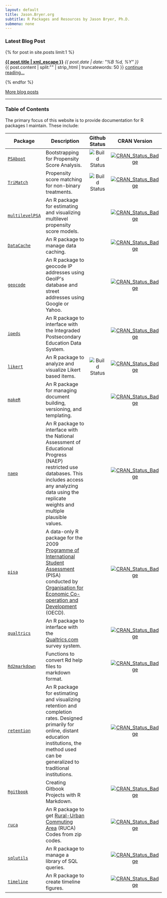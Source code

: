 ```yaml
---
layout: default
title: Jason.Bryer.org
subtitle: R Packages and Resources by Jason Bryer, Ph.D.
submenu: none
---
```


### Latest Blog Post ###
{% for post in site.posts limit:1 %}
  <p>
    <strong><a href="{{ post.url }}">{{ post.title | xml_escape }}</a></strong>
    <span>
    	<em><time datetime="{{ post.date | date: "%Y-%m-%d" }}">
    		{{ post.date | date: "%B %d, %Y" }}
    	</time></em>
    </span>
  <br />{{ post.content | split:"<!--more-->" | strip_html | truncatewords: 50 }} <a href="{{ post.url }}">continue reading...</a>
  </p>
{% endfor %}

[More blog posts](/blog.html)

__________


### Table of Contents ###

The primary focus of this website is to provide documentation for R packages I maintain. These include:

Package                                        | Description                                  | Github Status      | CRAN Version
-----------------------------------------------|----------------------------------------------|:------------------:|:-------------------:
[`PSAboot`](/PSAboot)                          | Bootstrapping for Propensity Score Analysis. | ![Build Status](https://api.travis-ci.org/jbryer/PSAboot.svg) | [![CRAN_Status_Badge](http://www.r-pkg.org/badges/version/PSAboot)](http://cran.r-project.org/package=PSAboot) 
[`TriMatch`](/TriMatch)                        | Propensity score matching for non-binary treatments. | ![Build Status](https://api.travis-ci.org/jbryer/TriMatch.svg)  | [![CRAN_Status_Badge](http://www.r-pkg.org/badges/version/TriMatch)](http://cran.r-project.org/package=TriMatch) 
[`multilevelPSA`](/multilevelPSA)              | An R package for estimating and visualizing multilevel propensity score models. |   | [![CRAN_Status_Badge](http://www.r-pkg.org/badges/version/multilevelPSA)](http://cran.r-project.org/package=multilevelPSA) 
[`DataCache`](/DataCache)                      | An R package to manage data caching. |   | [![CRAN_Status_Badge](http://www.r-pkg.org/badges/version/DataCache)](http://cran.r-project.org/package=DataCache) 
[`geocode`](https://github.com/jbryer/geocode) | An R package to geocode IP addresses using GeoIP's database and street addresses using Google or Yahoo. |   | [![CRAN_Status_Badge](http://www.r-pkg.org/badges/version/geocode)](http://cran.r-project.org/package=geocode) 
[`ipeds`](/ipeds)                              | An R package to interface with the Integraded Postsecondary Education Data System. |   | [![CRAN_Status_Badge](http://www.r-pkg.org/badges/version/ipeds)](http://cran.r-project.org/package=ipeds) 
[`likert`](/likert)                            | An R package to analyze and visualize Likert based items. | ![Build Status](https://api.travis-ci.org/jbryer/likert.svg) | [![CRAN_Status_Badge](http://www.r-pkg.org/badges/version/likert)](http://cran.r-project.org/package=likert) 
[`makeR`](/makeR)                              | An R package for managing document building, versioning, and templating. |   | [![CRAN_Status_Badge](http://www.r-pkg.org/badges/version/makeR)](http://cran.r-project.org/package=makeR) 
[`naep`](/naep)                                | An R package to interface with the National Assessment of Educational Progress (NAEP) restricted use databases. This includes access any analyzing data using the replicate weights and multiple plausible values. |   | [![CRAN_Status_Badge](http://www.r-pkg.org/badges/version/naep)](http://cran.r-project.org/package=naep) 
[`pisa`](/pisa)                                | A data-only R package for the 2009 [Programme of International Student Assessment](http://www.oecd.org/pisa/) (PISA) conducted by [Organisation for Economic Co-operation and Development](http://www.oecd.org) (OECD). |   | [![CRAN_Status_Badge](http://www.r-pkg.org/badges/version/PISA)](http://cran.r-project.org/package=PISA) 
[`qualtrics`](/qualtrics)                      | An R package to interface with the [Qualtrics.com](http://qualtrics.com) survey system. |   | [![CRAN_Status_Badge](http://www.r-pkg.org/badges/version/qualtrics)](http://cran.r-project.org/package=qualtrics) 
[`Rd2markdown`](/Rd2markdown)                  | Functions to convert Rd help files to markdown format. |   | [![CRAN_Status_Badge](http://www.r-pkg.org/badges/version/Rd2markdown)](http://cran.r-project.org/package=Rd2markdown) 
[`retention`](/retention)                      | An R package for estimating and visualizing retention and completion rates. Designed primarily for online, distant education institutions, the method used can be generalized to traditional institutions. |   | [![CRAN_Status_Badge](http://www.r-pkg.org/badges/version/retention)](http://cran.r-project.org/package=retention) 
[`Rgitbook`](/Rgitbook)                        | Creating Gitbook Projects with R Markdown. |   | [![CRAN_Status_Badge](http://www.r-pkg.org/badges/version/Rgitbook)](http://cran.r-project.org/package=Rgitbook) 
[`ruca`](https://github.com/jbryer/ruca)       | An R package to get [Rural-Urban Commuting Area](http://depts.washington.edu/uwruca/index.php) (RUCA) Codes from zip codes. |   | [![CRAN_Status_Badge](http://www.r-pkg.org/badges/version/ruca)](http://cran.r-project.org/package=ruca) 
[`sqlutils`](/sqlutils)                        | An R package to manage a library of SQL queries. |   | [![CRAN_Status_Badge](http://www.r-pkg.org/badges/version/sqlutils)](http://cran.r-project.org/package=sqlutils) 
[`timeline`](/timeline)                        | An R package to create timeline figures. |   | [![CRAN_Status_Badge](http://www.r-pkg.org/badges/version/timeline)](http://cran.r-project.org/package=timeline) 


